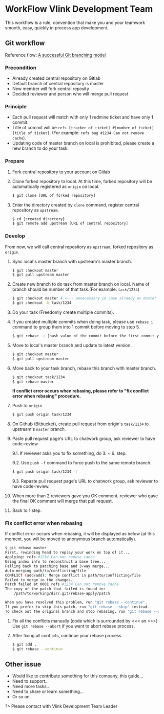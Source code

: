 # WorkFlow Vlink Development Team

This workflow is a rule, convention that make you and your teamwork smooth, easy, quickly in process app development.

 ## Git workflow

Reference flow: [A successful Git branching model](http://nvie.com/posts/a-successful-git-branching-model/)

### Precondition
* Already created central repository on Gitlab
* Default branch of central repository is master
* New member will fork central reposity
* Decided reviewer and person who will merge pull request

### Principle
* Each pull request will match with only 1 redmine ticket and have only 1 commit.
* Title of commit will be `refs [tracker of ticket] #[number of ticket] [title of ticket]`. (For example: `refs bug #1234 Can not remove cache`).
* Updating code of master branch on local is prohibited, please create a new branch to do your task.

### Prepare

1. Fork central repository to your account on Gitlab

2. Clone forked repository to local. At this time, forked repository will be automatically registered as `origin` on local.
    ```sh
    $ git clone [URL of forked repository]
    ```

3. Enter the directory created by `clone` command, register central repository as `upstream`.
    ```sh
    $ cd [created directory]
    $ git remote add upstream [URL of central repository]
    ```

### Develop

From now, we will call central repository as `upstream`, forked repository as `origin`.

1. Sync local's master branch with upstream's master branch.
    ```sh
    $ git checkout master
    $ git pull upstream master
    ```

2. Create new branch to do task from master branch on local. Name of branch should be number of that task.(For example: `task/1234`)
    ```sh
    $ git checkout master # <--- unnecessary in case already on master branch
    $ git checkout -b task/1234
    ```

3. Do your task (Freedomly create multiple commits).

4. If you created multiple commits when doing task, please use `rebase i` command to group them into 1 commit before moving to step 5.
    ```sh
    $ git rebase -i [hash value of the commit before the first commit you created or the number of commits needs to be grouped]
    ```

5. Move to local's master branch and update to latest version.
    ```sh
    $ git checkout master
    $ git pull upstream master
    ```

6. Move back to your task branch, rebase this branch with master branch.
    ```sh
    $ git checkout task/1234
    $ git rebase master
    ```
    **If conflict error occurs when rebasing, please refer to "fix conflict error when rebasing" procedure.**

7. Push to `origin`

    ```sh
    $ git push origin task/1234
    ```

8. On Github (Bitbucket), create pull request from origin's  `task/1234` to upstream's `master` branch.

9. Paste pull request page's URL to chatwork group, ask reviewer to have code-review.

    9.1. If reviewer asks you to fix something, do 3. ~ 6. step.

    9.2. Use `push -f` command to force push to the same remote branch.
    ```sh
    $ git push origin task/1234 -f
    ```

    9.3. Repaste pull request page's URL to chatwork group, ask reviewer to have code-review.

10. When more than 2 reviewers gave you OK comment, reviewer who gave the final OK comment will merge that pull request.
11. Back to 1 step.

### Fix conflict error when rebasing

If conflict error occurs when rebasing, it will be displayed as below (at this moment, you will be moved to anonymous branch automatically).
```sh
$ git rebase master
First, rewinding head to replay your work on top of it...
Applying: refs #1234 Can not remove cache
Using index info to reconstruct a base tree...
Falling back to patching base and 3-way merge...
Auto-merging path/to/conflicting/file
CONFLICT (add/add): Merge conflict in path/to/conflicting/file
Failed to merge in the changes.
Patch failed at 0001 refs #1234 Can not remove cache
The copy of the patch that failed is found in:
    /path/to/working/dir/.git/rebase-apply/patch

When you have resolved this problem, run "git rebase --continue".
If you prefer to skip this patch, run "git rebase --skip" instead.
To check out the original branch and stop rebasing, run "git rebase --abort".
```

1. Fix all the conflicts manually (code which is surrounded by <<< an >>>)
Use `git rebase --abort` if you want to abort rebase process.

2. After fixing all conflicts, continue your rebase process.

    ```sh
    $ git add .
    $ git rebase --continue
    ```

## Other issue

- Would like to contribute something for this company, this guide...
- Need to support..
- Need more tasks..
- Need to share or learn something...
- Or so on.

?> Please contact with Vlink Development Team Leader

